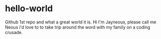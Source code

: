 # hello-world
Github 1st repo
and what a great world it is.
Hi I'm Jayneous, please call me Neous
i'd love to to take trip around the word with my family on a coding crusade.
